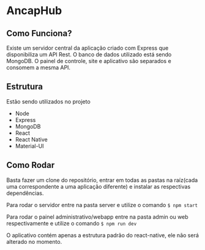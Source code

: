 # AncapHub

## Como Funciona?
Existe um servidor central da aplicação criado com Express que disponibiliza um API Rest. O banco de dados utilizado está sendo MongoDB. O painel de controle, site e aplicativo são separados e consomem a mesma API.

## Estrutura
Estão sendo utilizados no projeto
- Node
- Express
- MongoDB
- React
- React Native
- Material-UI

## Como Rodar
Basta fazer um clone do repositório, entrar em todas as pastas na raíz(cada uma correspondente a uma aplicação diferente) e instalar as respectivas dependências.

Para rodar o servidor entre na pasta server e utilize o comando `$ npm start`

Para rodar o painel administrativo/webapp entre na pasta admin ou web respectivamente e utilize o comando `$ npm run dev`

O aplicativo contém apenas a estrutura padrão do react-native, ele não será alterado no momento.
